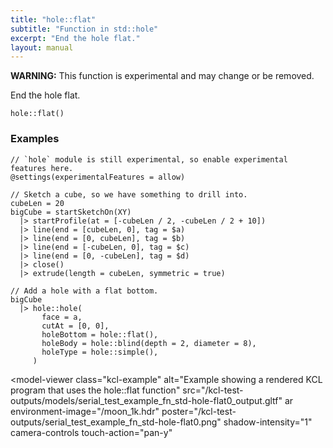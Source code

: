 ```yaml
---
title: "hole::flat"
subtitle: "Function in std::hole"
excerpt: "End the hole flat."
layout: manual
---
```


**WARNING:** This function is experimental and may change or be removed.

End the hole flat.

```kcl
hole::flat()
```





### Examples

```kcl
// `hole` module is still experimental, so enable experimental features here.
@settings(experimentalFeatures = allow)

// Sketch a cube, so we have something to drill into.
cubeLen = 20
bigCube = startSketchOn(XY)
  |> startProfile(at = [-cubeLen / 2, -cubeLen / 2 + 10])
  |> line(end = [cubeLen, 0], tag = $a)
  |> line(end = [0, cubeLen], tag = $b)
  |> line(end = [-cubeLen, 0], tag = $c)
  |> line(end = [0, -cubeLen], tag = $d)
  |> close()
  |> extrude(length = cubeLen, symmetric = true)

// Add a hole with a flat bottom.
bigCube
  |> hole::hole(
       face = a,
       cutAt = [0, 0],
       holeBottom = hole::flat(),
       holeBody = hole::blind(depth = 2, diameter = 8),
       holeType = hole::simple(),
     )

```


<model-viewer
  class="kcl-example"
  alt="Example showing a rendered KCL program that uses the hole::flat function"
  src="/kcl-test-outputs/models/serial_test_example_fn_std-hole-flat0_output.gltf"
  ar
  environment-image="/moon_1k.hdr"
  poster="/kcl-test-outputs/serial_test_example_fn_std-hole-flat0.png"
  shadow-intensity="1"
  camera-controls
  touch-action="pan-y"
>
</model-viewer>


